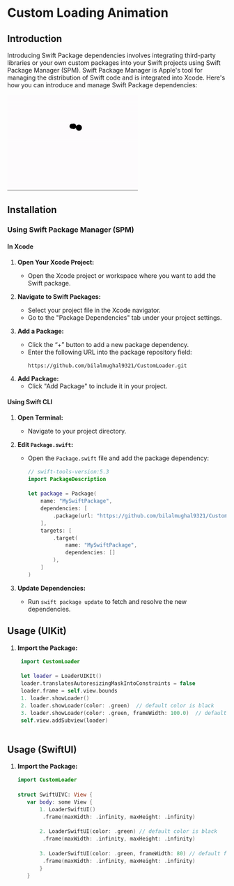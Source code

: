# Custom Loading Animation

## Introduction

Introducing Swift Package dependencies involves integrating third-party libraries or your own custom packages into your Swift projects using Swift Package Manager (SPM).
Swift Package Manager is Apple's tool for managing the distribution of Swift code and is integrated into Xcode. Here's how you can introduce and manage Swift Package dependencies:

![](https://github.com/bilalmughal9321/CustomLoader/blob/main/resources/image.gif)

## Installation

### Using Swift Package Manager (SPM)

#### In Xcode

1. **Open Your Xcode Project:**
   - Open the Xcode project or workspace where you want to add the Swift package.

2. **Navigate to Swift Packages:**
   - Select your project file in the Xcode navigator.
   - Go to the "Package Dependencies" tab under your project settings.

3. **Add a Package:**
   - Click the “+” button to add a new package dependency.
   - Enter the following URL into the package repository field:
     ```
     https://github.com/bilalmughal9321/CustomLoader.git
     ```
<!--   - Choose the version rules you want to apply (e.g., exact version, range, or branch).-->

4. **Add Package:**
   - Click "Add Package" to include it in your project.

#### Using Swift CLI

1. **Open Terminal:**
   - Navigate to your project directory.

2. **Edit `Package.swift`:**
   - Open the `Package.swift` file and add the package dependency:

     ```swift
     // swift-tools-version:5.3
     import PackageDescription

     let package = Package(
         name: "MySwiftPackage",
         dependencies: [
             .package(url: "https://github.com/bilalmughal9321/CustomLoader.git", from: "1.0.0")
         ],
         targets: [
             .target(
                 name: "MySwiftPackage",
                 dependencies: []
             ),
         ]
     )
     ```

3. **Update Dependencies:**
   - Run `swift package update` to fetch and resolve the new dependencies.

## Usage (UIKit)


1. **Import the Package:**

   ```swift
    import CustomLoader
   
    let loader = LoaderUIKIt()
    loader.translatesAutoresizingMaskIntoConstraints = false
    loader.frame = self.view.bounds
    1. loader.showLoader()
    2. loader.showLoader(color: .green)  // default color is black
    3. loader.showLoader(color: .green, frameWidth: 100.0)  // default frameWidth is 100.0 
    self.view.addSubview(loader)
  
    ```
## Usage (SwiftUI)

1. **Import the Package:**

     ```swift
    import CustomLoader

    struct SwiftUIVC: View {
        var body: some View {
            1. LoaderSwiftUI()
             .frame(maxWidth: .infinity, maxHeight: .infinity)
     
            2. LoaderSwiftUI(color: .green) // default color is black
             .frame(maxWidth: .infinity, maxHeight: .infinity)
     
            3. LoaderSwiftUI(color: .green, frameWidth: 80) // default frameWidth is 100.0 
             .frame(maxWidth: .infinity, maxHeight: .infinity)
            }
        }
  
    ```

